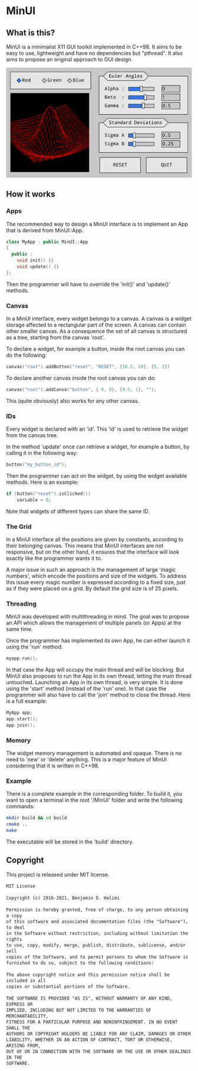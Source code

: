 # MinUI

## What is this?

MinUI is a minimalist X11 GUI toolkit implemented in C++98.
It aims to be easy to use, lightweight and have no dependencies but "pthread". 
It also aims to propose an original approach to GUI design.

<p align="center">
  <img src="https://github.com/Cryst4L/MinUI/blob/master/demo.gif"/>
</p>

## How it works

### Apps

The recommended way to design a MinUI interface is to implement an App that is derived from MinUI::App. 

```cpp
class MyApp : public MinUI::App
{
  public :
	void init() {}
	void update() {}
};

```
Then the programmer will have to override the 'init()' and 'update()' methods.

### Canvas

In a MinUI interface, every widget belongs to a canvas. 
A canvas is a widget storage affected to a rectangular part of the screen.
A canvas can contain other smaller canvas. 
As a consequence the set of all canvas is structured as a tree, starting from the canvas 'root'.

To declare a widget, for example a button, inside the root canvas you can do the following:
```cpp
canvas("root").addButton("reset", "RESET", {10.5, 10}, {5, 2})
```
To declare another canvas inside the root canvas you can do:
```cpp
canvas("root").addCanva("button", { 0, 0}, {9.5, 1}, "");
```
This (quite obviously) also works for any other canvas.

### IDs

Every widget is declared with an 'id'. This 'id' is used to retrieve the widget from the canvas tree.

In the method 'update' once can retrieve a widget, for example a button, by calling it in the following way: 

```cpp
button("my_button_id");
```

Then the programmer can act on the widget, by using the widget available methods. Here is an example:

```cpp
if (button("reset").isClicked())
	variable = 0; 
```
Note that widgets of different types can share the same ID.

### The Grid

In a MinUI interface all the positions are given by constants, according to their belonging canvas.
This means that MinUI interfaces are not responsive, but on the other hand, it ensures that the interface will look exactly like the programmer wants it to.

A major issue in such an approach is the management of large 'magic numbers', which encode the positions and size of the widgets.
To address this issue every magic number is expressed according to a fixed size, just as if they were placed on a grid.
By default the grid size is of 25 pixels. 

### Threading

MinUI was developed with multithreading in mind. 
The goal was to propose an API which allows the management of multiple panels (or Apps) at the same time.

Once the programmer has implemented its own App, he can either launch it using the 'run' method:
```cpp
myapp.run();
```
In that case the App will occupy the main thread and will be blocking.
But MinUI also proposes to run the App in its own thread, letting the main thread untouched.
Launching an App in its own thread, is very simple. It is done using the 'start' method (instead of the 'run' one).
In that case the programmer will also have to call the 'join' method to close the thread. Here is a full example:
```cpp
MyApp app;
app.start();
app.join();
```
### Memory

The widget memory management is automated and opaque. 
There is no need to 'new' or 'delete' anything.
This is a major feature of MinUI considering that it is written in C++98.

### Example

There is a complete example in the corresponding folder. To build it, you want to open a terminal in the root '/MinUI' folder and write the following commands:

```sh
mkdir build && cd build
cmake ..
make
```
The executable will be stored in the 'build' directory. 

## Copyright

This project is released under MIT license.

```
MIT License

Copyright (c) 2016-2021, Benjamin D. Halimi

Permission is hereby granted, free of charge, to any person obtaining a copy
of this software and associated documentation files (the "Software"), to deal
in the Software without restriction, including without limitation the rights
to use, copy, modify, merge, publish, distribute, sublicense, and/or sell
copies of the Software, and to permit persons to whom the Software is
furnished to do so, subject to the following conditions:

The above copyright notice and this permission notice shall be included in all
copies or substantial portions of the Software.

THE SOFTWARE IS PROVIDED "AS IS", WITHOUT WARRANTY OF ANY KIND, EXPRESS OR
IMPLIED, INCLUDING BUT NOT LIMITED TO THE WARRANTIES OF MERCHANTABILITY,
FITNESS FOR A PARTICULAR PURPOSE AND NONINFRINGEMENT. IN NO EVENT SHALL THE
AUTHORS OR COPYRIGHT HOLDERS BE LIABLE FOR ANY CLAIM, DAMAGES OR OTHER
LIABILITY, WHETHER IN AN ACTION OF CONTRACT, TORT OR OTHERWISE, ARISING FROM,
OUT OF OR IN CONNECTION WITH THE SOFTWARE OR THE USE OR OTHER DEALINGS IN THE
SOFTWARE.
```
